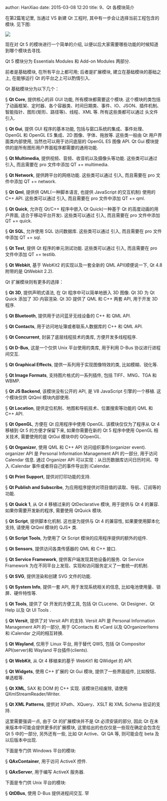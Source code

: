 author: HanXiao
date: 2015-03-08 12:20
title: 9、Qt 各模块简介

在第2篇笔记里, 当通过 VS 新建 Qt 工程时, 其中有一步会让选择当前工程包含的模块. 见下图:

![](http://www.smallcpp.cn/wp-content/uploads/2015/02/image10.png)



现在对 Qt 5 的模块进行一个简单的介绍, 以便以后大家需要哪些功能的时候知道到哪个模块去寻找.

Qt 5 模块分为 Essentials Modules 和 Add-on Modules 两部分.

前者是基础模块, 在所有平台上都可用; 后者是扩展模块, 建立在基础模块的基础之上, 在能够运行 Qt 的平台之上可以酌情引入.

Qt 基础模块分为以下几个：

§ **Qt Core**, 提供核心的非 GUI 功能, 所有模块都需要这个模块. 这个模块的类包括了动画框架、定时器、各个容器类、时间日期类、事件、IO、JSON、插件机制、智能指针、图形(矩形、路径等)、线程、XML 等. 所有这些类都可以通过 <QtCore> 头文件引入.

§ **Qt Gui**, 提供 GUI 程序的基本功能, 包括与窗口系统的集成、事件处理、OpenGL 和 OpenGL ES 集成、2D 图像、字体、拖放等. 这些类一般由 Qt 用户界面类内部使用, 当然也可以用于访问底层的 OpenGL ES 图像 API. Qt Gui 模块提供的是所有图形用户界面程序都需要的通用功能.

§ **Qt Multimedia**, 提供视频、音频、收音机以及摄像头等功能. 这些类可以通过 <QtMultimedia> 引入, 而且需要在 pro 文件中添加 QT += multimedia.

§ **Qt Network**, 提供跨平台的网络功能. 这些类可以通过 <QtNetwork> 引入, 而且需要在 pro 文件中添加 QT += network.

§ **Qt Qml**, 提供供 QML(一种脚本语言, 也提供 JavaScript 的交互机制) 使用的 C++ API. 这些类可以通过 <QtQml> 引入, 而且需要在 pro 文件中添加 QT += qml.

§ **Qt Quick**, 允许在 Qt/C++ 程序中嵌入 Qt Quick(一种基于 Qt 的高度动画的用户界面, 适合于移动平台开发). 这些类可以通过 <QtQuick> 引入, 而且需要在 pro 文件中添加 QT += quick.

§ **Qt SQL**, 允许使用 SQL 访问数据库. 这些类可以通过 <QtSql> 引入, 而且需要在 pro 文件中添加 QT += sql.

§ **Qt Test**, 提供 Qt 程序的单元测试功能. 这些类可以通过 <QtTest> 引入, 而且需要在 pro 文件中添加 QT += testlib.

§ **Qt Webkit**, 基于 WebKit2 的实现以及一套全新的 QML API(顺便说一下, Qt 4.8 附带的是 QtWebkit 2.2).



Qt 扩展模块则有更多的选择：

§ **Qt 3D**, 提供声明式语法, 在 Qt 程序中可以简单地嵌入 3D 图像. Qt 3D 为 Qt Quick 添加了 3D 内容渲染. Qt 3D 提供了 QML 和 C++ 两套 API, 用于开发 3D 程序.

§ **Qt Bluetooth**, 提供用于访问蓝牙无线设备的 C++ 和 QML API.

§ **Qt Contacts**, 用于访问地址簿或者联系人数据库的 C++ 和 QML API.

§ **Qt Concurrent**, 封装了底层线程技术的类库, 方便开发多线程程序.

§ **Qt D-Bus**, 这是一个仅供 Unix 平台使用的类库, 用于利用 D-Bus 协议进行进程间交互.

§ **Qt Graphical Effects**, 提供一系列用于实现图像特效的类, 比如模糊、锐化等.

§ **Qt Image Formats**, 支持图片格式的一系列插件, 包括 TIFF、MNG、TGA 和 WBMP.

§ **Qt JS Backend**, 该模块没有公开的 API, 是 V8 JavaScript 引擎的一个移植. 这个模块仅供 QtQml 模块内部使用.

§ **Qt Location**, 提供定位机制、地图和导航技术、位置搜索等功能的 QML 和 C++ API.

§ **Qt OpenGL**, 方便在 Qt 应用程序中使用 OpenGL. 该模块仅仅为了程序从 Qt 4 移植到 Qt 5 的方便才保留下来, 如果你需要在新的 Qt 5 程序中使用 OpenGL 相关技术, 需要使用的是 QtGui 模块中的 QOpenGL.

§ **Qt Organizer**, 使用 QML 和 C++ API 访问组织事件(organizer event). organizer API 是 Personal Information Management API 的一部分, 用于访问 Calendar 信息. 通过 Organizer API 可以实现：从日历数据库访问日历时间、导入 iCalendar 事件或者将自己的事件导出到 iCalendar.

§ **Qt Print Support**, 提供对打印功能的支持.

§ **Qt Publish and Subscribe**, 为应用程序提供对项目值的读取、导航、订阅等的功能.

§ **Qt Quick 1**, 从 Qt 4 移植过来的 QtDeclarative 模块, 用于提供与 Qt 4 的兼容. 如果你需要开发新的程序, 需要使用 QtQuick 模块.

§ **Qt Script**, 提供脚本化机制. 这也是为提供与 Qt 4 的兼容性, 如果要使用脚本化支持, 请使用 QtQml 模块的 QJS* 类.

§ **Qt Script Tools**, 为使用了 Qt Script 模块的应用程序提供的额外的组件.

§ **Qt Sensors**, 提供访问各类传感器的 QML 和 C++ 接口.

§ **Qt Service Framework**, 提供客户端发现其他设备的服务. Qt Service Framework 为在不同平台上发现、实现和访问服务定义了一套统一的机制.

§ **Qt SVG**, 提供渲染和创建 SVG 文件的功能.

§ **Qt System Info**, 提供一套 API, 用于发现系统相关的信息, 比如电池使用量、锁屏、硬件特性等.

§ **Qt Tools**, 提供了 Qt 开发的方便工具, 包括 Qt CLucene、Qt Designer、Qt Help 以及 Qt UI Tools .

§ **Qt Versit**, 提供了对 Versit API 的支持. Versit API 是 Personal Information Management API 的一部分, 用于 QContacts 和 vCard 以及 QOrganizerItems 和 iCalendar 之间的相互转换.

§ **Qt Wayland**, 仅用于 Linux 平台, 用于替代 QWS, 包括 Qt Compositor API(server)和 Wayland 平台插件(clients).

§ **Qt WebKit**, 从 Qt 4 移植来的基于 WebKit1 和 QWidget 的 API.

§ **Qt Widgets**, 使用 C++ 扩展的 Qt Gui 模块, 提供了一些界面组件, 比如按钮、单选框等.

§ **Qt XML**, SAX 和 DOM 的 C++ 实现. 该模块已经废除, 请使用 QXmlStreamReader/Writer.

§ **Qt XML Patterns**, 提供对 XPath、XQuery、XSLT 和 XML Schema 验证的支持.



这里需要强调一点, 由于 Qt 的扩展模块并不是 Qt 必须安装的部分, 因此 Qt 在未来版本中可能会提供更多的扩展模块, 这里给出的也仅仅是一些现在确定会包含在 Qt 5 中的一部分, 另外还有一些, 比如 Qt Active、Qt QA 等, 则可能会在 beta 及以后版本中出现.



下面是专门供 Windows 平台的模块:

§ **QAxContainer**, 用于访问 ActiveX 控件.

§ **QAxServer**, 用于编写 ActiveX 服务器.



下面是专门供 Unix 平台的模块:

§ **QtDBus**, 使用 D-Bus 提供进程间交互.
罕
